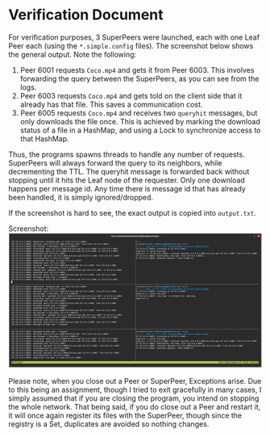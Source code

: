 # Verification Document

For verification purposes, 3 SuperPeers were launched, each with one Leaf Peer
each (using the `*.simple.config` files). The screenshot below shows the general
output. Note the following:
1. Peer 6001 requests `Coco.mp4` and gets it from Peer 6003. This involves
    forwarding the query between the SuperPeers, as you can see from the logs.
2. Peer 6003 requests `Coco.mp4` and gets told on the client side that it already
    has that file. This saves a communication cost.
3. Peer 6005 requests `Coco.mp4` and receives two `queryhit` messages, but only
    downloads the file once. This is achieved by marking the download status
    of a file in a HashMap, and using a Lock to synchronize access to that
    HashMap.

Thus, the programs spawns threads to handle any number of requests. SuperPeers
will always forward the query to its neighbors, while decrementing the TTL. The
queryhit message is forwarded back without stopping until it hits the Leaf node
of the requester. Only one download happens per message id. Any time there is
message id that has already been handled, it is simply ignored/dropped.

If the screenshot is hard to see, the exact output is copied into `output.txt`.

Screenshot:
![simple](screenshots/verification.png)

Please note, when you close out a Peer or SuperPeer, Exceptions arise. Due to
this being an assignment, though I tried to exit gracefully in many cases, I
simply assumed that if you are closing the program, you intend on stopping the
whole network. That being said, if you do close out a Peer and restart it,
it will once again register its files with the SuperPeer, though since the
registry is a Set, duplicates are avoided so nothing changes.